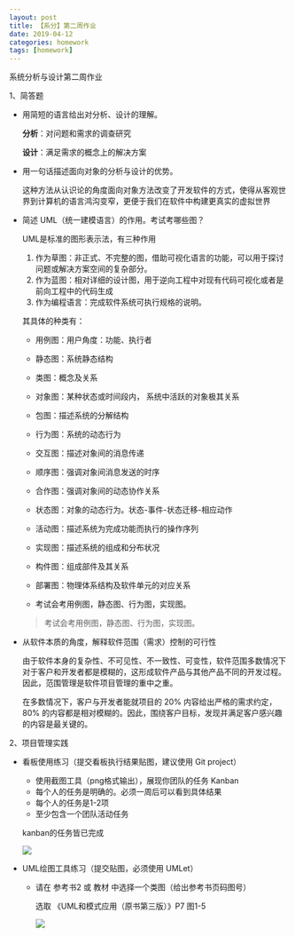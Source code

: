 ```yaml
---
layout: post
title: 【系分】第二周作业
date: 2019-04-12
categories: homework
tags: [homework]
---
```


系统分析与设计第二周作业

<!--more--> 

1、简答题

- 用简短的语言给出对分析、设计的理解。

  **分析**：对问题和需求的调查研究

  **设计**：满足需求的概念上的解决方案

  

- 用一句话描述面向对象的分析与设计的优势。

  这种方法从认识论的角度面向对象方法改变了开发软件的方式，使得从客观世界到计算机的语言鸿沟变窄，更便于我们在软件中构建更真实的虚拟世界

  

- 简述 UML（统一建模语言）的作用。考试考哪些图？

  UML是标准的图形表示法，有三种作用

  1. 作为草图：非正式、不完整的图，借助可视化语言的功能，可以用于探讨问题或解决方案空间的复杂部分。
  2. 作为蓝图：相对详细的设计图，用于逆向工程中对现有代码可视化或者是前向工程中的代码生成
  3. 作为编程语言：完成软件系统可执行规格的说明。

  其具体的种类有：

  - 用例图：用户角度：功能、执行者

  - 静态图：系统静态结构

  - 类图：概念及关系

  - 对象图：某种状态或时间段内， 系统中活跃的对象极其关系

  - 包图：描述系统的分解结构

  - 行为图：系统的动态行为

  - 交互图：描述对象间的消息传递

  - 顺序图：强调对象间消息发送的时序

  - 合作图：强调对象间的动态协作关系

  - 状态图：对象的动态行为。状态-事件-状态迁移-相应动作

  - 活动图：描述系统为完成功能而执行的操作序列

  - 实现图：描述系统的组成和分布状况

  - 构件图：组成部件及其关系

  - 部署图：物理体系结构及软件单元的对应关系

  - 考试会考用例图，静态图、行为图，实现图。

  > 考试会考用例图，静态图、行为图，实现图。

  

- 从软件本质的角度，解释软件范围（需求）控制的可行性

  由于软件本身的复杂性、不可见性、不一致性、可变性，软件范围多数情况下对于客户和开发者都是模糊的，这形成软件产品与其他产品不同的开发过程。因此，范围管理是软件项目管理的重中之重。

  在多数情况下，客户与开发者能就项目的 20% 内容给出严格的需求约定，80% 的内容都是相对模糊的。因此，围绕客户目标，发现并满足客户感兴趣的内容是最关键的。

2、项目管理实践

- 看板使用练习（提交看板执行结果贴图，建议使用 Git project）
  - 使用截图工具（png格式输出），展现你团队的任务 Kanban
  - 每个人的任务是明确的。必须一周后可以看到具体结果
  - 每个人的任务是1-2项
  - 至少包含一个团队活动任务

  kanban的任务皆已完成

  ![](../../../../我的大学/大三/系分/images/Snipaste_2019-04-12_22-28-21.png)

- UML绘图工具练习（提交贴图，必须使用 UMLet）

  - 请在 参考书2 或 教材 中选择一个类图（给出参考书页码图号）

    选取 《UML和模式应用（原书第三版）》P7 图1-5

    ![](../../../../我的大学/大三/系分/images/Snipaste_2019-04-12_22-43-36.png)